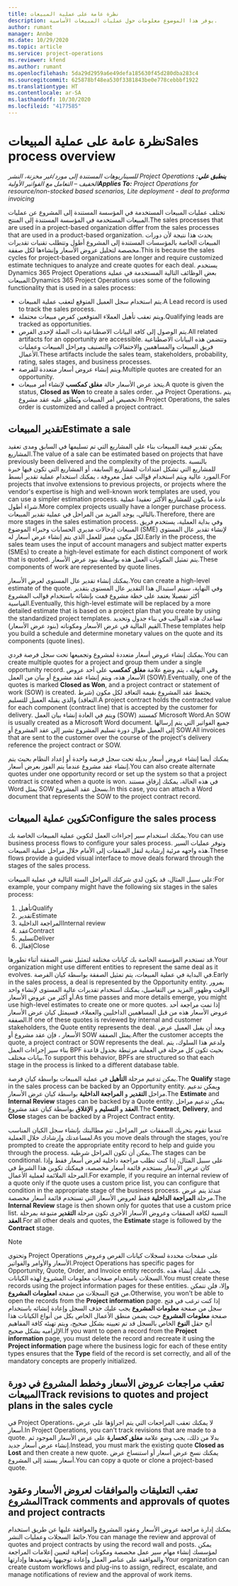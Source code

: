 ```yaml
---
title: نظرة عامة على عملية المبيعات
description: يوفر هذا الموضوع معلومات حول عمليات المبيعات الأساسية.
author: rumant
manager: Annbe
ms.date: 10/29/2020
ms.topic: article
ms.service: project-operations
ms.reviewer: kfend
ms.author: rumant
ms.openlocfilehash: 5da29d2959a6e49defa185630f45d280dba283c4
ms.sourcegitcommit: 625878bf48ea530f3381843be0e778cebbbf1922
ms.translationtype: HT
ms.contentlocale: ar-SA
ms.lasthandoff: 10/30/2020
ms.locfileid: "4177585"
---
```

# <a name="sales-process-overview"></a><span data-ttu-id="16a99-103">نظرة عامة على عملية المبيعات</span><span class="sxs-lookup"><span data-stu-id="16a99-103">Sales process overview</span></span>

<span data-ttu-id="16a99-104">_**ينطبق علي:** ‏‫Project Operations للسيناريوهات المستندة إلى مورد/غير مخزنة‬، ‏‫النشر الخفيف – التعامل مع الفواتير الأولية‬_</span><span class="sxs-lookup"><span data-stu-id="16a99-104">_**Applies To:** Project Operations for resource/non-stocked based scenarios, Lite deployment - deal to proforma invoicing_</span></span>

<span data-ttu-id="16a99-105">تختلف عمليات المبيعات المستخدمة في المؤسسة المستندة إلى المشروع عن عمليات المبيعات المستخدمة في المؤسسة المستندة إلى المنتج.</span><span class="sxs-lookup"><span data-stu-id="16a99-105">The sales processes that are used in a project-based organization differ from the sales processes that are used in a product-based organization.</span></span> <span data-ttu-id="16a99-106">يحدث هذا نتيجة لأن دورات المبيعات الخاصة بالمؤسسات المستندة إلى المشروع أطول وتتطلب تقنيات تقديرات مخصصة لتحليل عروض الأسعار وإنشاءها لكل صفقة.</span><span class="sxs-lookup"><span data-stu-id="16a99-106">This is because the sales cycles for project-based organizations are longer and require customized estimate techniques to analyze and create quotes for each deal.</span></span> <span data-ttu-id="16a99-107">يستخدم Dynamics 365 Project Operations بعض الوظائف التالية المستخدمة في عملية المبيعات:</span><span class="sxs-lookup"><span data-stu-id="16a99-107">Dynamics 365 Project Operations uses some of the following functionality that is used in a sales process:</span></span>

- <span data-ttu-id="16a99-108">يتم استخدام سجل العميل المتوقع لتعقب عملية المبيعات.</span><span class="sxs-lookup"><span data-stu-id="16a99-108">A Lead record is used to track the sales process.</span></span>
- <span data-ttu-id="16a99-109">ويتم تعقب تأهيل العملاء المتوقعين كفرص مبيعات محتملة.</span><span class="sxs-lookup"><span data-stu-id="16a99-109">Qualifying leads are tracked as opportunities.</span></span>
- <span data-ttu-id="16a99-110">يتم الوصول إلى كافة البيانات الاصطناعية ذات الصلة لإحدى الفرص.</span><span class="sxs-lookup"><span data-stu-id="16a99-110">All related artifacts for an opportunity are accessible.</span></span> <span data-ttu-id="16a99-111">وتتضمن هذه البيانات الاصطناعية فريق المبيعات والمساهمين والاحتمالات والتصنيف ومراحل المبيعات وعمليات الأعمال.</span><span class="sxs-lookup"><span data-stu-id="16a99-111">These artifacts include the sales team, stakeholders, probability, rating, sales stages, and business processes.</span></span>
- <span data-ttu-id="16a99-112">ويتم إنشاء عروض أسعار متعددة للفرصة.</span><span class="sxs-lookup"><span data-stu-id="16a99-112">Multiple quotes are created for an opportunity.</span></span>
- <span data-ttu-id="16a99-113">يتخذ عرض الأسعار حالة **مغلق كمكسب** لإنشاء أمر مبيعات.</span><span class="sxs-lookup"><span data-stu-id="16a99-113">A quote is given the status, **Closed as Won** to create a sales order.</span></span> <span data-ttu-id="16a99-114">في Project Operations، يتم تخصيص أمر المبيعات ويُطلق عليه عقد مشروع.</span><span class="sxs-lookup"><span data-stu-id="16a99-114">In Project Operations, the sales order is customized and called a project contract.</span></span>

## <a name="estimate-a-sale"></a><span data-ttu-id="16a99-115">تقدير المبيعات</span><span class="sxs-lookup"><span data-stu-id="16a99-115">Estimate a sale</span></span>
<span data-ttu-id="16a99-116">يمكن تقدير قيمة المبيعات بناء على المشاريع التي تم تسليمها في السابق ومدى تعقيد المشاريع.</span><span class="sxs-lookup"><span data-stu-id="16a99-116">The value of a sale can be estimated based on projects that have previously been delivered and the complexity of the projects.</span></span> <span data-ttu-id="16a99-117">بالنسبة للمشاريع التي تشكل امتدادات للمشاريع السابقة، أو المشاريع التي تكون فيها خبرة المورد عالية ويتم استخدام قوالب عمل معروفة ، يمكنك استخدام عملية تقدير أبسط.</span><span class="sxs-lookup"><span data-stu-id="16a99-117">For projects that involve extensions to previous projects, or projects where the vendor's expertise is high and well-known work templates are used, you can use a simpler estimation process.</span></span> <span data-ttu-id="16a99-118">عادة ما يكون للمشاريع الأكثر تعقيدا عملية شراء أطول.</span><span class="sxs-lookup"><span data-stu-id="16a99-118">More complex projects usually have a longer purchase process.</span></span> <span data-ttu-id="16a99-119">بالتالي، يوجد المزيد من المراحل في عملية تقدير المبيعات.</span><span class="sxs-lookup"><span data-stu-id="16a99-119">Therefore, there are more stages in the sales estimation process.</span></span> <span data-ttu-id="16a99-120">وفي بداية العملية، يستخدم فريق المبيعات إدخالات مديري الحسابات وخبراء الموضوع (SME) لإنشاء تقدير عال المستوي لكل مكون مميز للعمل الذي يتم إنشاء عرض أسعار له.</span><span class="sxs-lookup"><span data-stu-id="16a99-120">Early in the process, the sales team uses the input of account managers and subject matter experts (SMEs) to create a high-level estimate for each distinct component of work that is quoted.</span></span> <span data-ttu-id="16a99-121">يتم تمثيل المكونات العمل هذه بواسطة بنود عرض الأسعار.</span><span class="sxs-lookup"><span data-stu-id="16a99-121">These components of work are represented by quote lines.</span></span> 

<span data-ttu-id="16a99-122">يمكنك إنشاء تقدير عال المستوى لعرض الأسعار.</span><span class="sxs-lookup"><span data-stu-id="16a99-122">You can create a high-level estimate of the quote.</span></span> <span data-ttu-id="16a99-123">وفي النهاية، سيتم استبدال هذا التقدير عال المستوى بتقدير أكثر تفصيلا يعتمد على خطة مشروع قمت بإنشائه باستخدام قوالب المشروع القياسية.</span><span class="sxs-lookup"><span data-stu-id="16a99-123">Eventually, this high-level estimate will be replaced by a more detailed estimate that is based on a project plan that you create by using the standardized project templates.</span></span> <span data-ttu-id="16a99-124">تساعدك هذه القوالب في بناء جدول وتحديد القيم المالية في عرض الأسعار ومكوناته (بنود عرض الأسعار).</span><span class="sxs-lookup"><span data-stu-id="16a99-124">These templates help you build a schedule and determine monetary values on the quote and its components (quote lines).</span></span> 

<span data-ttu-id="16a99-125">يمكنك إنشاء عروض أسعار متعددة لمشروع وتجميعها تحت سجل فرصة فردي.</span><span class="sxs-lookup"><span data-stu-id="16a99-125">You can create multiple quotes for a project and group them under a single opportunity record.</span></span> <span data-ttu-id="16a99-126">وفي النهاية ، يتم وضع علامة **مغلق كمكسب** على أحد عروض الأسعار هذه، ويتم إنشاء عقد مشروع أو بيان من العمل (SOW).</span><span class="sxs-lookup"><span data-stu-id="16a99-126">Eventually, one of the quotes is marked **Closed as Won**, and a project contract or statement of work (SOW) is created.</span></span> <span data-ttu-id="16a99-127">يحتفظ عقد المشروع بقيمة التعاقد لكل مكون (شرط التعاقد) والذي يقبله العميل للتسليم.</span><span class="sxs-lookup"><span data-stu-id="16a99-127">A project contract holds the contracted value for each component (contract line) that is accepted by the customer for delivery.</span></span> <span data-ttu-id="16a99-128">ويتم في العادة إنشاء بيان العمل (SOW) كمستند Microsoft Word.</span><span class="sxs-lookup"><span data-stu-id="16a99-128">An SOW is usually created as a Microsoft Word document.</span></span> <span data-ttu-id="16a99-129">جميع الفواتير التي يتم إرسالها إلى العميل طوال دورة تسليم المشروع تشير إلى عقد المشروع أو SOW.</span><span class="sxs-lookup"><span data-stu-id="16a99-129">All invoices that are sent to the customer over the course of the project's delivery reference the project contract or SOW.</span></span>

<span data-ttu-id="16a99-130">يمكنك أيضا إنشاء عروض أسعار بديلة تحت سجل فرصة واحدة أو إعداد النظام بحيث يتم إنشاء عقد مشروع عندما يتم الفوز بعرض أسعار.</span><span class="sxs-lookup"><span data-stu-id="16a99-130">You can also create alternate quotes under one opportunity record or set up the system so that a project contract is created when a quote is won.</span></span> <span data-ttu-id="16a99-131">في هذه الحالة، يمكنك إرفاق مستند Word يمثل SOW بسجل عقد المشروع.</span><span class="sxs-lookup"><span data-stu-id="16a99-131">In this case, you can attach a Word document that represents the SOW to the project contract record.</span></span>

## <a name="configure-the-sales-process"></a><span data-ttu-id="16a99-132">تكوين عملية المبيعات</span><span class="sxs-lookup"><span data-stu-id="16a99-132">Configure the sales process</span></span>
<span data-ttu-id="16a99-133">يمكنك استخدام سير إجراءات العمل لتكوين عملية المبيعات الخاصة بك.</span><span class="sxs-lookup"><span data-stu-id="16a99-133">You can use business process flows to configure your sales process.</span></span> <span data-ttu-id="16a99-134">وتوفر عمليات السير هذه واجهه مرئية إرشادية لنقل الصفقات إلى الأمام خلال مراحل عملية المبيعات.</span><span class="sxs-lookup"><span data-stu-id="16a99-134">These flows provide a guided visual interface to move deals forward through the stages of the sales process.</span></span>

<span data-ttu-id="16a99-135">على سبيل المثال، قد يكون لدي شركتك المراحل الستة التالية في عملية المبيعات:</span><span class="sxs-lookup"><span data-stu-id="16a99-135">For example, your company might have the following six stages in the sales process:</span></span>

1. <span data-ttu-id="16a99-136">تأهيل</span><span class="sxs-lookup"><span data-stu-id="16a99-136">Qualify</span></span>
2. <span data-ttu-id="16a99-137">تقدير</span><span class="sxs-lookup"><span data-stu-id="16a99-137">Estimate</span></span>
3. <span data-ttu-id="16a99-138">المراجعة الداخلية</span><span class="sxs-lookup"><span data-stu-id="16a99-138">Internal review</span></span>
4. <span data-ttu-id="16a99-139">عقد</span><span class="sxs-lookup"><span data-stu-id="16a99-139">Contract</span></span>
5. <span data-ttu-id="16a99-140">تسليم</span><span class="sxs-lookup"><span data-stu-id="16a99-140">Deliver</span></span>
6. <span data-ttu-id="16a99-141">إقفال</span><span class="sxs-lookup"><span data-stu-id="16a99-141">Close</span></span>
 
<span data-ttu-id="16a99-142">قد تستخدم المؤسسة الخاصة بك كيانات مختلفة لتمثيل نفس الصفقة أثناء تطورها.</span><span class="sxs-lookup"><span data-stu-id="16a99-142">Your organization might use different entities to represent the same deal as it evolves.</span></span> <span data-ttu-id="16a99-143">في البداية في عملية المبيعات، يتم تمثيل الصفقة بواسطة كيان الفرصة.</span><span class="sxs-lookup"><span data-stu-id="16a99-143">Early in the sales process, a deal is represented by the Opportunity entity.</span></span> <span data-ttu-id="16a99-144">بمرور الوقت وظهور المزيد من التفاصيل، يمكنك استخدام تقديرات عالية المستوى لإنشاء واحد أو أكثر من عروض الأسعار.</span><span class="sxs-lookup"><span data-stu-id="16a99-144">As time passes and more details emerge, you might use high-level estimates to create one or more quotes.</span></span> <span data-ttu-id="16a99-145">إذا تمت مراجعة أحد عروض الأسعار هذه من قبل المساهمين الداخليين والعملاء، فسيمثل كيان عرض الأسعار الصفقة.</span><span class="sxs-lookup"><span data-stu-id="16a99-145">If one of these quotes is reviewed by internal and customer stakeholders, the Quote entity represents the deal.</span></span> <span data-ttu-id="16a99-146">وبعد أن يقبل العميل عرض الأسعار ، فإن عقد مشروع أو SOW يمثل الصفقة.</span><span class="sxs-lookup"><span data-stu-id="16a99-146">After the customer accepts the quote, a project contract or SOW represents the deal.</span></span> <span data-ttu-id="16a99-147">ولدعم هذا السلوك، يتم بناء سير إجراءات العمل BPF بحيث تكون كل مرحلة في العملية مرتبطة بجدول قاعدة بيانات مختلف.</span><span class="sxs-lookup"><span data-stu-id="16a99-147">To support this behavior, BPFs are structured so that each stage in the process is linked to a different database table.</span></span>

<span data-ttu-id="16a99-148">يمكن تدعيم مرحلة **التأهيل** في عملية المبيعات بواسطة كيان فرصة.</span><span class="sxs-lookup"><span data-stu-id="16a99-148">The **Qualify** stage in the sales process can be backed by an Opportunity entity.</span></span> <span data-ttu-id="16a99-149">ويمكن تدعيم مراحل **التقدير** و **المراجعة الداخلية** بواسطة كيان عرض الأسعار.</span><span class="sxs-lookup"><span data-stu-id="16a99-149">The **Estimate** and **Internal Review** stages can be backed by a Quote entity.</span></span> <span data-ttu-id="16a99-150">يمكن تدعيم مراحل **العقد** و **التسليم** و **الإغلاق** بواسطة كيان عقد مشروع.</span><span class="sxs-lookup"><span data-stu-id="16a99-150">The **Contract**, **Delivery**, and **Close** stages can be backed by a Project Contract entity.</span></span>

<span data-ttu-id="16a99-151">عندما تقوم بتحريك الصفقات عبر المراحل، تتم مطالبتك بإنشاء سجل الكيان المناسب لمساعدتك وإرشادك خلال العملية.</span><span class="sxs-lookup"><span data-stu-id="16a99-151">As you move deals through the stages, you're prompted to create the appropriate entity record to help and guide you through the process.</span></span> <span data-ttu-id="16a99-152">يمكن أن تكون المراحل شرطية.</span><span class="sxs-lookup"><span data-stu-id="16a99-152">The stages can be conditional.</span></span> <span data-ttu-id="16a99-153">على سبيل المثال، إذا كنت تطلب مراجعة داخلية لعرض أسعار فقط وإذا كان عرض الأسعار يستخدم قائمة أسعار مخصصة، فيمكنك تكوين هذا الشرط في المرحلة الملائمة لعملية الأعمال.</span><span class="sxs-lookup"><span data-stu-id="16a99-153">For example, if you require an internal review of a quote only if the quote uses a custom price list, you can configure that condition in the appropriate stage of the business process.</span></span> <span data-ttu-id="16a99-154">عندئذ يتم عرض مرحلة **المراجعة الداخلية** فقط لعروض الأسعار التي تستخدم قائمة أسعار مخصصة.</span><span class="sxs-lookup"><span data-stu-id="16a99-154">The **Internal Review** stage is then shown only for quotes that use a custom price list.</span></span> <span data-ttu-id="16a99-155">النسبة لكافة الصفقات وعروض الأسعار الأخرى تكون مرحلة **التقدير** متبوعة بمرحلة **العقد**.</span><span class="sxs-lookup"><span data-stu-id="16a99-155">For all other deals and quotes, the **Estimate** stage is followed by the **Contract** stage.</span></span>

> [!NOTE]
> <span data-ttu-id="16a99-156">وتحتوي Project Operations على صفحات محددة لسجلات كيانات الفرص وعروض الأسعار والأوامر والفواتير.</span><span class="sxs-lookup"><span data-stu-id="16a99-156">Project Operations has specific pages for Opportunity, Quote, Order, and Invoice entity records.</span></span> <span data-ttu-id="16a99-157">يجب عليك إنشاء هذه السجلات باستخدام صفحات معلومات المشروع لهذه الكيانات.</span><span class="sxs-lookup"><span data-stu-id="16a99-157">You must create these records using the project information pages for these entities.</span></span> <span data-ttu-id="16a99-158">وإلا، فلن تتمكن من فتح السجلات من صفحة **امعلومات المشروع**.</span><span class="sxs-lookup"><span data-stu-id="16a99-158">Otherwise, you won't be able to open the records from the **Project information** page.</span></span> <span data-ttu-id="16a99-159">إذا كنت ترغب في فتح سجل من صفحة **معلومات المشروع** يجب عليك حذف السجل وإعادة إنشائه باستخدام صفحة **معلومات المشروع** حيث يضمن منطق الأعمال الخاص بكل من أنواع الكيانات هذا أنح حقل **النوع** الخاص بالسجل قد تم تعيينه بشكل صحيح، ويتم تهيئه كافة المفاهيم الإلزاميه بشكل صحيح.</span><span class="sxs-lookup"><span data-stu-id="16a99-159">If you want to open a record from the **Project information** page, you must delete the record and recreate it using the **Project information** page where the business logic for each of these entity types ensures that the **Type** field of the record is set correctly, and all of the mandatory concepts are properly initialized.</span></span>


## <a name="track-revisions-to-quotes-and-project-plans-in-the-sales-cycle"></a><span data-ttu-id="16a99-160">تعقب مراجعات عروض الأسعار وخطط المشروع في دورة المبيعات</span><span class="sxs-lookup"><span data-stu-id="16a99-160">Track revisions to quotes and project plans in the sales cycle</span></span>
<span data-ttu-id="16a99-161">في Project Operations، لا يمكنك تعقب المراجعات التي يتم اجراؤها على عرض أسعار.</span><span class="sxs-lookup"><span data-stu-id="16a99-161">In Project Operations, you can't track revisions that are made to a quote.</span></span> <span data-ttu-id="16a99-162">بدلا من ذلك، يجب وضع علامة **مغلق كخسارة** على عرض الأسعار الموجود ثم إنشاء عرض أسعار جديد.</span><span class="sxs-lookup"><span data-stu-id="16a99-162">Instead, you must mark the existing quote **Closed as Lost** and then create a new quote.</span></span> <span data-ttu-id="16a99-163">يمكنك نسخ عرض أسعار أو استنساخ عرض أسعار يستند إلى المشروع.</span><span class="sxs-lookup"><span data-stu-id="16a99-163">You can copy a quote or clone a project-based quote.</span></span>

## <a name="track-comments-and-approvals-of-quotes-and-project-contracts"></a><span data-ttu-id="16a99-164">تعقب التعليقات والموافقات لعروض الأسعار وعقود المشروع</span><span class="sxs-lookup"><span data-stu-id="16a99-164">Track comments and approvals of quotes and project contracts</span></span>
<span data-ttu-id="16a99-165">يمكنك إدارة مراجعة عروض الأسعار وعقود المشروع والموافقة عليها عن طريق استخدام حائط السجلات وعمليات النشر.</span><span class="sxs-lookup"><span data-stu-id="16a99-165">You can manage the review and approval of quotes and project contracts by using the record wall and posts.</span></span> <span data-ttu-id="16a99-166">يمكن لمؤسسك إنشاء مهام سير عمل مخصصة ومكونات إضافية لتعيين إعلامات المراجعة والموافقة على عناصر العمل وإعادة توجيهها وتصعيدها وإدارتها.</span><span class="sxs-lookup"><span data-stu-id="16a99-166">Your organization can create custom workflows and plug-ins to assign, redirect, escalate, and manage notifications of review and the approval of work items.</span></span>

